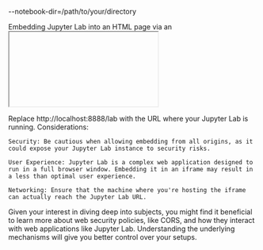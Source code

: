 --notebook-dir=/path/to/your/directory

Embedding Jupyter Lab into an HTML page via an <iframe> can be somewhat complicated due to security measures, such as CORS (Cross-Origin Resource Sharing) policies. However, there are some steps you can take to embed Jupyter Lab into an iframe.
Option 1: Configuring Jupyter Server

The Jupyter server needs to be configured to allow embedding into iframes. You can do this by modifying your Jupyter configuration file. If you haven't already created a Jupyter configuration file, you can generate one using the following command:

bash

jupyter lab --generate-config

This will generate a .jupyter folder in your home directory containing a file named jupyter_notebook_config.py.

Open jupyter_notebook_config.py and add or uncomment the following lines:

python

c.NotebookApp.tornado_settings = {
    'headers': {'Content-Security-Policy': "frame-ancestors 'self' *"}
}

This will allow the notebook to be embedded in an iframe from any origin. To limit it to specific origins, replace the * with the URLs of the origins you want to allow.

After modifying the config, restart your Jupyter Lab server.
Option 2: Use a Reverse Proxy

Another approach to solving CORS issues is to use a reverse proxy, such as Nginx or Apache, to serve both the site containing the iframe and the Jupyter Lab instance.
HTML Code

Once your Jupyter Lab instance is properly configured, you can embed it into your HTML using an <iframe> tag:

html

<iframe src="http://localhost:8888/lab" width="800" height="600"></iframe>

Replace http://localhost:8888/lab with the URL where your Jupyter Lab is running.
Considerations:

    Security: Be cautious when allowing embedding from all origins, as it could expose your Jupyter Lab instance to security risks.

    User Experience: Jupyter Lab is a complex web application designed to run in a full browser window. Embedding it in an iframe may result in a less than optimal user experience.

    Networking: Ensure that the machine where you're hosting the iframe can actually reach the Jupyter Lab URL.

Given your interest in diving deep into subjects, you might find it beneficial to learn more about web security policies, like CORS, and how they interact with web applications like Jupyter Lab. Understanding the underlying mechanisms will give you better control over your setups.